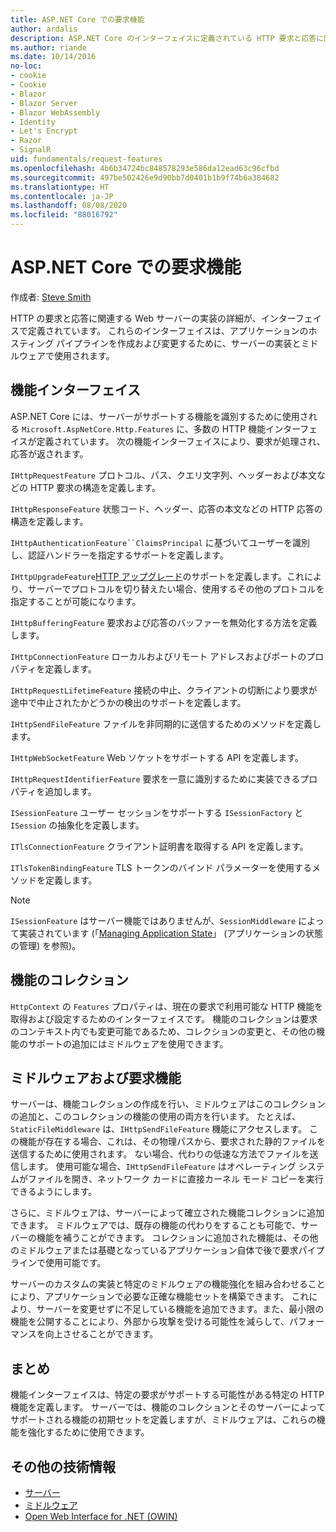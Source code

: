 ```yaml
---
title: ASP.NET Core での要求機能
author: ardalis
description: ASP.NET Core のインターフェイスに定義されている HTTP 要求と応答に関連する Web サーバーの実装に関する詳細を学習します。
ms.author: riande
ms.date: 10/14/2016
no-loc:
- cookie
- Cookie
- Blazor
- Blazor Server
- Blazor WebAssembly
- Identity
- Let's Encrypt
- Razor
- SignalR
uid: fundamentals/request-features
ms.openlocfilehash: 4b6b34724bc848578293e586da12ead63c96cfbd
ms.sourcegitcommit: 497be502426e9d90bb7d0401b1b9f74b6a384682
ms.translationtype: HT
ms.contentlocale: ja-JP
ms.lasthandoff: 08/08/2020
ms.locfileid: "88016792"
---
```

# <a name="request-features-in-aspnet-core"></a>ASP.NET Core での要求機能

作成者: [Steve Smith](https://ardalis.com/)

HTTP の要求と応答に関連する Web サーバーの実装の詳細が、インターフェイスで定義されています。 これらのインターフェイスは、アプリケーションのホスティング パイプラインを作成および変更するために、サーバーの実装とミドルウェアで使用されます。

## <a name="feature-interfaces"></a>機能インターフェイス

ASP.NET Core には、サーバーがサポートする機能を識別するために使用される `Microsoft.AspNetCore.Http.Features` に、多数の HTTP 機能インターフェイスが定義されています。 次の機能インターフェイスにより、要求が処理され、応答が返されます。

`IHttpRequestFeature` プロトコル、パス、クエリ文字列、ヘッダーおよび本文などの HTTP 要求の構造を定義します。

`IHttpResponseFeature` 状態コード、ヘッダー、応答の本文などの HTTP 応答の構造を定義します。

`IHttpAuthenticationFeature``ClaimsPrincipal` に基づいてユーザーを識別し、認証ハンドラーを指定するサポートを定義します。

`IHttpUpgradeFeature`[HTTP アップグレード](https://tools.ietf.org/html/rfc2616.html#section-14.42)のサポートを定義します。これにより、サーバーでプロトコルを切り替えたい場合、使用するその他のプロトコルを指定することが可能になります。

`IHttpBufferingFeature` 要求および応答のバッファーを無効化する方法を定義します。

`IHttpConnectionFeature` ローカルおよびリモート アドレスおよびポートのプロパティを定義します。

`IHttpRequestLifetimeFeature` 接続の中止、クライアントの切断により要求が途中で中止されたかどうかの検出のサポートを定義します。

`IHttpSendFileFeature` ファイルを非同期的に送信するためのメソッドを定義します。

`IHttpWebSocketFeature` Web ソケットをサポートする API を定義します。

`IHttpRequestIdentifierFeature` 要求を一意に識別するために実装できるプロパティを追加します。

`ISessionFeature` ユーザー セッションをサポートする `ISessionFactory` と `ISession` の抽象化を定義します。

`ITlsConnectionFeature` クライアント証明書を取得する API を定義します。

`ITlsTokenBindingFeature` TLS トークンのバインド パラメーターを使用するメソッドを定義します。

> [!NOTE]
> `ISessionFeature` はサーバー機能ではありませんが、`SessionMiddleware` によって実装されています (「[Managing Application State](app-state.md)」 (アプリケーションの状態の管理) を参照)。

## <a name="feature-collections"></a>機能のコレクション

`HttpContext` の `Features` プロパティは、現在の要求で利用可能な HTTP 機能を取得および設定するためのインターフェイスです。 機能のコレクションは要求のコンテキスト内でも変更可能であるため、コレクションの変更と、その他の機能のサポートの追加にはミドルウェアを使用できます。

## <a name="middleware-and-request-features"></a>ミドルウェアおよび要求機能

サーバーは、機能コレクションの作成を行い、ミドルウェアはこのコレクションの追加と、このコレクションの機能の使用の両方を行います。 たとえば、`StaticFileMiddleware` は、`IHttpSendFileFeature` 機能にアクセスします。 この機能が存在する場合、これは、その物理パスから、要求された静的ファイルを送信するために使用されます。 ない場合、代わりの低速な方法でファイルを送信します。 使用可能な場合、`IHttpSendFileFeature` はオペレーティング システムがファイルを開き、ネットワーク カードに直接カーネル モード コピーを実行できるようにします。

さらに、ミドルウェアは、サーバーによって確立された機能コレクションに追加できます。 ミドルウェアでは、既存の機能の代わりをすることも可能で、サーバーの機能を補うことができます。 コレクションに追加された機能は、その他のミドルウェアまたは基礎となっているアプリケーション自体で後で要求パイプラインで使用可能です。

サーバーのカスタムの実装と特定のミドルウェアの機能強化を組み合わせることにより、アプリケーションで必要な正確な機能セットを構築できます。 これにより、サーバーを変更せずに不足している機能を追加できます。また、最小限の機能を公開することにより、外部から攻撃を受ける可能性を減らして、パフォーマンスを向上させることができます。

## <a name="summary"></a>まとめ

機能インターフェイスは、特定の要求がサポートする可能性がある特定の HTTP 機能を定義します。 サーバーでは、機能のコレクションとそのサーバーによってサポートされる機能の初期セットを定義しますが、ミドルウェアは、これらの機能を強化するために使用できます。

## <a name="additional-resources"></a>その他の技術情報

* [サーバー](xref:fundamentals/servers/index)
* [ミドルウェア](xref:fundamentals/middleware/index)
* [Open Web Interface for .NET (OWIN)](xref:fundamentals/owin)
